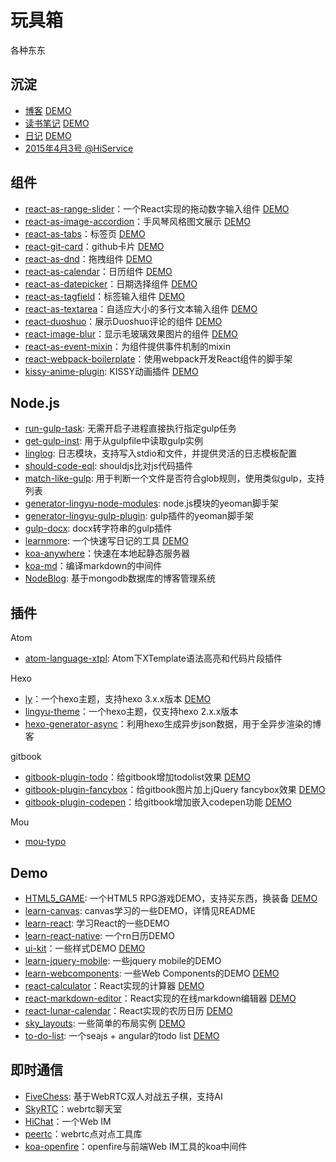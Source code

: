 # 玩具箱
各种东东

## 沉淀

- [博客](https://github.com/LingyuCoder/blog) [DEMO](http://lingyu.wang)
- [读书笔记](https://github.com/LingyuCoder/reading) [DEMO](http://read.lingyu.wang)
- [日记](https://github.com/LingyuCoder/diary) [DEMO](http://lingyucoder.github.io/diary/#/2015/4/10)
- [2015年4月3号 @HiService](http://share.lingyu.wang/2015-4-3-hiservice.html#/step-1)

## 组件

- [react-as-range-slider](https://github.com/LingyuCoder/react-as-range-slider)：一个React实现的拖动数字输入组件 [DEMO](http://lingyucoder.github.io/react-as-range-slider/demo/demo.html)
- [react-as-image-accordion](https://github.com/LingyuCoder/react-as-image-accordion)：手风琴风格图文展示 [DEMO](http://lingyucoder.github.io/react-as-image-accordion/demo/demo.html)
- [react-as-tabs](https://github.com/LingyuCoder/react-as-tabs)：标签页 [DEMO](http://lingyucoder.github.io/react-as-tabs/demo/demo.html)
- [react-git-card](https://github.com/LingyuCoder/react-git-card)：github卡片 [DEMO](http://lingyucoder.github.io/react-git-card/demo/demo.html)
- [react-as-dnd](https://github.com/LingyuCoder/react-as-dnd)：拖拽组件 [DEMO](http://lingyucoder.github.io/react-as-dnd/demo/demo.html)
- [react-as-calendar](https://github.com/LingyuCoder/react-as-calendar)：日历组件 [DEMO](http://lingyucoder.github.io/react-as-calendar/demo/demo.html)
- [react-as-datepicker](https://github.com/LingyuCoder/react-as-datepicker)：日期选择组件 [DEMO](http://lingyucoder.github.io/react-as-datepicker/demo/demo.html)
- [react-as-tagfield](https://github.com/LingyuCoder/react-as-tagfield)：标签输入组件 [DEMO](http://lingyucoder.github.io/react-as-tagfield/demo/demo.html)
- [react-as-textarea](https://github.com/LingyuCoder/react-as-textarea)：自适应大小的多行文本输入组件 [DEMO](http://lingyucoder.github.io/react-as-textarea/demo/demo.html)
- [react-duoshuo](https://github.com/LingyuCoder/react-duoshuo)：展示Duoshuo评论的组件 [DEMO](http://lingyucoder.github.io/react-duoshuo/demo/demo.html)
- [react-image-blur](https://github.com/LingyuCoder/react-image-blur)：显示毛玻璃效果图片的组件 [DEMO](http://lingyucoder.github.io/react-image-blur/demo/demo.html)
- [react-as-event-mixin](https://github.com/LingyuCoder/react-as-event-mixin)：为组件提供事件机制的mixin
- [react-webpack-boilerplate](https://github.com/LingyuCoder/react-webpack-boilerplate)：使用webpack开发React组件的脚手架
- [kissy-anime-plugin](https://github.com/LingyuCoder/kissy-anime-plugin): KISSY动画插件 [DEMO](http://anime.lingyu.wang/)

## Node.js

- [run-gulp-task](https://github.com/LingyuCoder/run-gulp-task): 无需开启子进程直接执行指定gulp任务
- [get-gulp-inst](https://github.com/LingyuCoder/get-gulp-inst): 用于从gulpfile中读取gulp实例
- [linglog](https://github.com/LingyuCoder/linglog): 日志模块，支持写入stdio和文件，并提供灵活的日志模板配置
- [should-code-eql](https://github.com/LingyuCoder/should-code-eql): shouldjs比对js代码插件
- [match-like-gulp](https://github.com/LingyuCoder/match-like-gulp): 用于判断一个文件是否符合glob规则，使用类似gulp，支持列表
- [generator-lingyu-node-modules](https://github.com/LingyuCoder/generator-lingyu-node-modules): node.js模块的yeoman脚手架
- [generator-lingyu-gulp-plugin](https://github.com/LingyuCoder/generator-lingyu-gulp-plugin): gulp插件的yeoman脚手架
- [gulp-docx](https://github.com/LingyuCoder/gulp-docx): docx转字符串的gulp插件
- [learnmore](https://github.com/LingyuCoder/learnmore): 一个快速写日记的工具 [DEMO](http://lingyucoder.github.io/diary/#/2015/4/10)
- [koa-anywhere](https://github.com/LingyuCoder/koa-anywhere)：快速在本地起静态服务器
- [koa-md](https://github.com/LingyuCoder/koa-md)：编译markdown的中间件
- [NodeBlog](https://github.com/LingyuCoder/NodeBlog): 基于mongodb数据库的博客管理系统

## 插件

Atom

- [atom-language-xtpl](https://github.com/LingyuCoder/atom-language-xtpl):  Atom下XTemplate语法高亮和代码片段插件

Hexo

- [ly](https://github.com/LingyuCoder/lingyu-theme)：一个hexo主题，支持hexo 3.x.x版本 [DEMO](http://lingyu.wang)
- [lingyu-theme](https://github.com/LingyuCoder/lingyu-theme)：一个hexo主题，仅支持hexo 2.x.x版本
- [hexo-generator-async](https://github.com/LingyuCoder/hexo-generator-async)：利用hexo生成异步json数据，用于全异步渲染的博客

gitbook
- [gitbook-plugin-todo](https://github.com/LingyuCoder/gitbook-plugin-todo)：给gitbook增加todolist效果 [DEMO](http://read.lingyu.wang/index.html)
- [gitbook-plugin-fancybox](https://github.com/LingyuCoder/gitbook-plugin-fancybox)：给gitbook图片加上jQuery fancybox效果 [DEMO](http://read.lingyu.wang/webkit-core/webkit-arch-and-module.html)
- [gitbook-plugin-codepen](https://github.com/LingyuCoder/gitbook-plugin-codpen)：给gitbook增加嵌入codepen功能 [DEMO](http://read.lingyu.wang/Codepen.html)

Mou
- [mou-typo](https://github.com/LingyuCoder/mou-typo)

## Demo

- [HTML5_GAME](https://github.com/LingyuCoder/HTML5_GAME): 一个HTML5 RPG游戏DEMO，支持买东西，换装备 [DEMO](http://lingyucoder.github.io/HTML5_GAME/game.html)
- [learn-canvas](https://github.com/LingyuCoder/learn-canvas): canvas学习的一些DEMO，详情见README
- [learn-react](https://github.com/LingyuCoder/learn-react): 学习React的一些DEMO
- [learn-react-native](https://github.com/LingyuCoder/learn-react-native): 一个rn日历DEMO
- [ui-kit](https://github.com/LingyuCoder/ui-kit)：一些样式DEMO [DEMO](http://lingyucoder.github.io/ui-kit/build/demo.html)
- [learn-jquery-mobile](https://github.com/LingyuCoder/learn-jquery-mobile): 一些jquery mobile的DEMO
- [learn-webcomponents](https://github.com/LingyuCoder/learn-webcomponents): 一些Web Components的DEMO [DEMO](http://lingyucoder.github.io/learn-webcomponents/)
- [react-calculator](https://github.com/LingyuCoder/react-calculator)：React实现的计算器 [DEMO](http://lingyucoder.github.io/react-calculator/demo/demo.html)
- [react-markdown-editor](https://github.com/LingyuCoder/react-markdown-editor)：React实现的在线markdown编辑器 [DEMO](http://lingyucoder.github.io/react-markdown-editor/index.html)
- [react-lunar-calendar](https://github.com/LingyuCoder/react-lunar-calendar)：React实现的农历日历 [DEMO](http://lingyucoder.github.io/react-lunar-calendar/index.html)
- [sky_layouts](https://github.com/LingyuCoder/sky_layouts): 一些简单的布局实例 [DEMO](http://lingyucoder.github.io/sky_layouts)
- [to-do-list](https://github.com/LingyuCoder/to-do-list): 一个seajs + angular的todo list [DEMO](http://lingyucoder.github.io/to-do-list/app/todo.html)

## 即时通信

- [FiveChess](https://github.com/LingyuCoder/FiveChess): 基于WebRTC双人对战五子棋，支持AI
- [SkyRTC](https://github.com/LingyuCoder/SkyRTC)：webrtc聊天室
- [HiChat](https://github.com/LingyuCoder/HiChat2)：一个Web IM
- [peertc](https://github.com/LingyuCoder/peertc)：webrtc点对点工具库
- [koa-openfire](https://github.com/LingyuCoder/koa-anywhere)：openfire与前端Web IM工具的koa中间件
